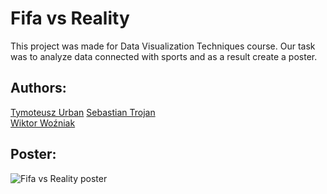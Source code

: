 # Fifa vs Reality

This project was made for Data Visualization Techniques course.
Our task was to analyze data connected with sports and as a result create a poster.

## Authors:
[Tymoteusz Urban](https://github.com/tymsoncyferki)
[Sebastian Trojan](https://github.com/SebastianTrojan)<br>
[Wiktor Woźniak](https://github.com/wozniakw2002)

## Poster:

![Fifa vs Reality poster](https://github.com/tymsoncyferki/TWD-Project-Fifa/blob/main/data/fifa-poster-image.jpg)
